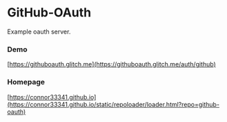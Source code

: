 # GitHub-OAuth
Example oauth server.

### Demo
[https://githuboauth.glitch.me](https://githuboauth.glitch.me/auth/github)
### Homepage
[https://connor33341.github.io](https://connor33341.github.io/static/repoloader/loader.html?repo=github-oauth)
